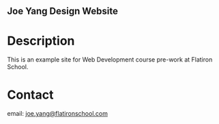 Joe Yang Design Website
---

# Description

This is an example site for Web Development course pre-work at Flatiron School.

# Contact

email: joe.yang@flatironschool.com

